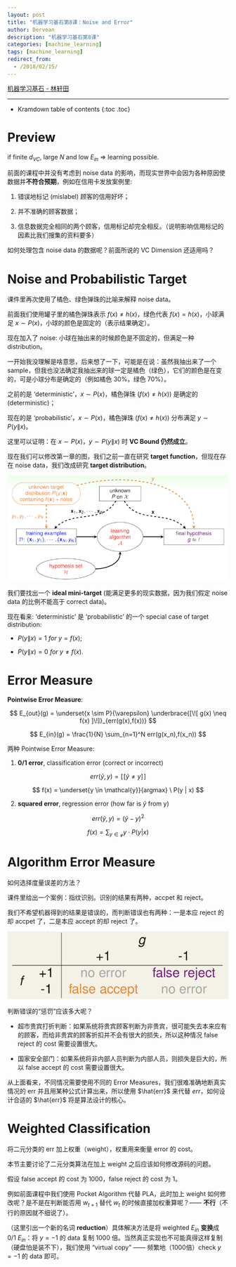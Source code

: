 ```yaml
---
layout: post
title: "机器学习基石第8课：Noise and Error"
author: Dervean
description: "机器学习基石第8课"
categories: [machine_learning]
tags: [machine_learning]
redirect_from:
  - /2018/02/15/
---
```


[机器学习基石 - 林轩田](https://www.csie.ntu.edu.tw/~htlin/course/mlfound17fall/)

---

* Kramdown table of contents
{:toc .toc}

# Preview

if finite $d_{VC}$, large $N$ and low $E_{in}$ $\Longrightarrow$ learning possible.

前面的课程中并没有考虑到 noise data 的影响，而现实世界中会因为各种原因使数据并**不符合预期**，例如在信用卡发放案例里: 

1. 错误地标记 (mislabel) 顾客的信用好坏；

2. 并不准确的顾客数据；

3. 信息数据完全相同的两个顾客，信用标记却完全相反。（说明影响信用标记的因素比我们搜集的资料要多）

如何处理包含 noise data 的数据呢？前面所说的 VC Dimension 还适用吗？

# Noise and Probabilistic Target

课件里再次使用了橘色、绿色弹珠的比喻来解释 noise data。

前面我们使用罐子里的橘色弹珠表示 $f(x) \neq h(x)$，绿色代表 $f(x) = h(x)$，小球满足 $x \sim P(x)$，小球的颜色是固定的（表示结果确定）。

现在加入了 noise: 小球在抽出来的时候颜色是不固定的，但满足一种 distribution。

一开始我没理解是啥意思，后来想了一下，可能是在说：虽然我抽出来了一个 sample，但我也没法确定我抽出来的球一定是橘色（绿色），它们的颜色是在变的，可是小球分布是确定的（例如橘色 30%，绿色 70%）。

之前的是 ‘deterministic’，$x \sim P(x)$，橘色弹珠 ($f(x) \neq h(x)$) 是确定的 (deterministic)；

现在的是 ‘probabilistic’，$x \sim P(x)$，橘色弹珠 ($f(x) \neq h(x)$) 分布满足 $y \sim P(y \| x)$。

这里可以证明：在 $x \sim P(x)$，$y \sim P(y \| x)$ 时 **VC Bound 仍然成立**。

现在我们可以修改第一章的图，我们之前一直在研究 **target function**，但现在存在 noise data，我们改成研究 **target distribution**。

![noise-and-probabilistic-target](/images/machine-learning-foundations/noise-and-error-1.png "noise and target distribution")

我们要找出一个 **ideal mini-target** (能满足更多的现实数据，因为我们假定 noise data 的比例不能高于 correct data)。

现在看来: ‘deterministic’ 是 ‘probabilistic’ 的一个 special case of target distribution:

- $P(y \| x) = 1 \ for \ y = f(x)$;

- $P(y \| x) = 0 \ for \ y \neq f(x)$.

# Error Measure

**Pointwise Error Measure**:

$$ E_{out}(g) = \underset{x \sim P}{\varepsilon} \underbrace{[\![ g(x) \neq f(x) ]\!]}_{err(g(x),f(x))}  $$

$$ E_{in}(g) = \frac{1}{N} \sum_{n=1}^N err(g(x_n),f(x_n)) $$

两种 Pointwise Error Measure:

1. **0/1 error**, classification error (correct or incorrect)

  $$ err(\tilde{y} , y) = [\![ \tilde{y} \neq y ]\!] $$

  $$ f(x) = \underset{y \in \mathcal{y}}{argmax} \ P(y | x) $$

2. **squared error**, regression error (how far is $\tilde{y}$ from y)

  $$ err(\tilde{y} , y) = (\tilde{y} - y)^2 $$

  $$ f(x) = \sum_{y \in \mathcal{y}} y \cdotp P(y | x) $$

# Algorithm Error Measure

如何选择度量误差的方法？

课件里给出一个案例：指纹识别。识别的结果有两种，accpet 和 reject。

我们不希望机器得到的结果是错误的，而判断错误也有两种：一是本应 reject 的却 accpet 了，二是本应 accept 的却 reject 了。

![algorithm-error-measure](/images/machine-learning-foundations/noise-and-error-2.png "two types of error: false accept and false reject")

判断错误的“惩罚”应该多大呢？

- 超市贵宾打折判断：如果系统将贵宾顾客判断为非贵宾，很可能失去本来应有的顾客，而给非贵宾的顾客折扣并不会有很大的损失，所以这种情况 false reject 的 cost 需要设置很大。

- 国家安全部门：如果系统将非内部人员判断为内部人员，则损失是巨大的，所以 false accept 的 cost 需要设置很大。

从上面看来，不同情况需要使用不同的 Error Measures，我们很难准确地断真实情况的 err 并且用某种公式计算出来，所以使用 $\hat{err}$ 来代替 $err$，如何设计合适的 $\hat{err}$ 将是算法设计的核心。

# Weighted Classification

将二元分类的 err 加上权重（weight），权重用来衡量 error 的 cost。

本节主要讨论了二元分类算法在加上 weight 之后应该如何修改源码的问题。

假设 false accept 的 cost 为 1000，false reject 的 cost 为 1。

例如前面课程中我们使用 Pocket Algorithm 代替 PLA，此时加上 weight 如何修改呢？是不是在判断能否用 $w_{t+1}$ 替代 $w_t$ 的时候直接加权重算呢？—— **不行**（不行的原因就不细说了）。

（这里引出一个新的名词 **reduction**）具体解决方法是将 weighted $E_{in}$ **变换**成 0/1 $E_{in}$：将 $y = -1$ 的 data 复制 1000 倍。当然真正实现也不可能真得这样复制（硬盘怕是装不下），我们使用 “virtual copy” —— 频繁地（1000倍）check $y = -1$ 的 data 即可。

































